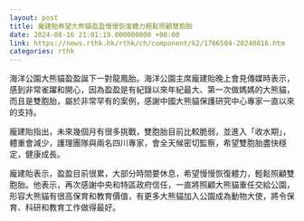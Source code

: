 ```yaml
---
layout: post
title: 龐建貽希望大熊貓盈盈慢慢恢復體力輕鬆照顧雙胞胎
date: 2024-08-16 21:01:19.000000000 +08:00
link: https://news.rthk.hk/rthk/ch/component/k2/1766504-20240816.htm
categories: rthk
---
```


海洋公園大熊貓盈盈誕下一對龍鳳胎。海洋公園主席龐建貽晚上會見傳媒時表示，感到非常雀躍和開心，因為盈盈是有紀錄以來年紀最大、第一次做媽媽的大熊貓，而且是雙胞胎，屬於非常罕有的案例，感謝中國大熊貓保護研究中心專家一直以來的支持。

龐建貽指出，未來幾個月有很多挑戰，雙胞胎目前比較脆弱，並進入「收水期」，體重會減少，護理團隊與兩名四川專家，會全天候密切監察，希望雙胞胎盡快穩定，健康成長。

龐建貽表示，盈盈目前很累，大部分時間要休息，希望慢慢恢復體力，輕鬆照顧雙胞胎。他表示，再次感謝中央和特區政府信任，一直將照顧大熊貓重任交給公園，形容大熊貓有很高保育和教育價值，有更多大熊貓加入公園成為動物大使，將令保育、科研和教育工作做得最好。
